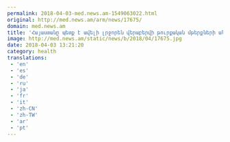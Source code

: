 ```yaml
---
permalink: 2018-04-03-med.news.am-1549063022.html
original: http://med.news.am/arm/news/17675/
domain: med.news.am
title: 'Հայաստանը պետք է ավելի լրջորեն վերաբերվի թուրքական մթերքների անվտանգության հարցին. փորձագետ | NEWS.am Medicine - Ամենը առողջության եւ բժշկության մասին '
image: http://med.news.am/static/news/b/2018/04/17675.jpg
date: 2018-04-03 13:21:20
category: health
translations: 
 - 'en'
 - 'es'
 - 'de'
 - 'ru'
 - 'ja'
 - 'fr'
 - 'it'
 - 'zh-CN'
 - 'zh-TW'
 - 'ar'
 - 'pt'
---
```


